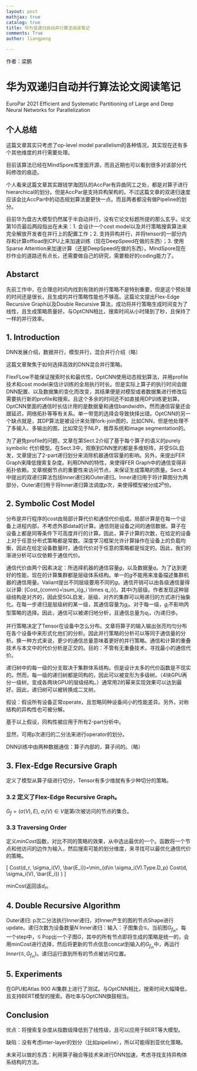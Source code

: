 ```yaml
---
layout: post
mathjax: true
catalog: true
title: 华为双递归自动并行算法阅读笔记
comments: True
author: liangpeng

---
```


作者：梁鹏

#  华为双递归自动并行算法论文阅读笔记

EuroPar 2021 Efficient and Systematic Partitioning of Large and Deep Neural Networks for Parallelization

## 个人总结
这篇文章其实只考虑了op-level model parallelism的各种情况，其实现在还有多个其他维度的并行需要处理。

目前该算法已经在MindSpore库里面开源，而且近期也可以看到很多对该部分代码修改的痕迹。

个人看来这篇文章其实跟钱学海团队的AccPar有异曲同工之处，都是对算子进行hierarchical的划分。但是AccPar是支持异构架构的。不过这篇文章的双递归速度应该会比AccPar中的动态规划算法要更快一点。而且两者都没有做Pipeline的划分。

目前华为盘古大模型仍然属于半自动并行，没有它论文标题所提的那么玄乎。论文第10页最后两段指出在未来：1. 会设计一个cost model以及并行策略搜索算法来完全解放开发者在并行上的配置工作；2. 支持异构并行，并将tensor的一部分内存和计算offload到CPU上来加速训练（现在DeepSpeed在做的东西）；3. 使用Sparse Attention来加速计算（还是DeepSpeed在做的东西）。MindSpore现在抄作业的道路还有点长，还需要做自己的研究，需要极好的coding能力了。

## Abstarct
先前工作中，在合理总时间内找到有效的并行策略不是特别重要，但是这个预处理的时间还是很长，且生成的并行策略性能也不够高。这篇论文提出Flex-Edge Recursive Graph以及Double Recursive 算法，成功将并行策略生成时间变为了线性，且生成策略质量好。与OptCNN相比，搜索时间从小时降到了秒，且保持了一样的并行效率。

## 1. Introduction
DNN发展介绍，数据并行，模型并行，混合并行介绍（略）

这篇文章聚焦于如何选择高效的DNN混合并行策略。

FlexFLow不能保证搜索时长和最优性，OptCNN使用动态规划算法，并用profile技术和cost model来估计训练的全局执行时长。但是实际上算子的执行时间会跟DNN配置、以及数据集的变化而改变，其结果便是对模型或者数据集进行修改后需要执行新的profile和搜索。且这个多余的时间还不如直接用DP训练更划算。OptCNN里面的通信时长估计用的是数据量和通信bandwidth，然而通信容量还会跟延迟，网络拓扑等等有关系。单一带宽的选择会导致抉择出错。OptCNN的另一个缺点就是，其DP算法是被设计来处理fork-join图的，比如CNN，但是他处理不了多输入、多输出的图，比如常见于NLP，推荐系统和image segmentation的。

为了避免profile的问题，文章在第Sect.2介绍了基于每个算子的语义的purely symbolic 代价模型。在Sect.3中，观察到DNN里的都是多维矩阵，并受SGL启发，文章提出了2-part递归划分来消除机器通信容量的影响。另外，来提出FER Graph来降低搜索复杂度。利用DNN的特性，来使得FER Graph中的通信变得非拓扑依赖。文章根据节点的重要性来访问节点，来保证生成策略的质量。Sect.4中提出的双递归算法包括Inner递归和Outer递归。Inner递归用于将计算图分为两部分，Outer递归用于将Inner递归算法调度$p$次，来使得模型被分成$2^p$份。

## 2. Symbolic Cost Model
分布是并行程序的cost由局部计算代价和通信代价组成。局部计算是在每一个设备上进程内部，不考虑外部data的计算。通信则是设备之间的通信数据。算子在设备上都是同等条件下可高度并行的计算。因此，算子计算的次数，在给定的设备上对于任意分布式策略都是常数。深度学习框架允许计算操作在设备上的负载均衡，因此在给定设备数量时，通信代价对于任意的策略都是恒定的。因此，我们的渐进分析可以仅依赖于通信代价。

通信代价由两个因素决定：所选择机器的通信容量$g$，以及数据量$q$。为了达到更好的性能，现在的计算集群都是层级体系结构。单一的$g$不能用来准备描述集群机器的通信用量。Valiant提出不同层级要用不同的$g$。通信开销可以由各级通信量得以计算: \[Cost_{comm}=\sum_i{g_i \times q_i}\]，其中i为层级。作者发现这种层级结构是对齐的，因此受SGL启发，层级、对齐的集群可以用递归的方式进行抽象化。在每一步递归是层级树的某一级，其通信容量为$g_i$。对于每一级，$g_i$不影响丙型策略的选择。因此，通信可以被递归地分析，且通信总量为$q_i$，$i$为递归歩。

并行策略决定了Tensor在设备中怎么分布。文章将算子的输入输出张亮均匀分布在各个设备中来形式化他们的分析。因此并行策略的分析可以等同于通信量的分析。换一种方式来说，更少的通信总量意味着更好的并行策略。通信和计算的重叠技术与本文中的代价分析是正交的。目的：不管有无重叠技术，寻找最小的通信代价。

递归树中的每一级的分支取决于集群体系结构。但是设计太多的代价函数是不现实的。然而，每一级的递归树都是同构的，因此可以被变形为多级树。（4块GPU再分一级树，变成各两块GPU的层级结构。）通常用2的幂来实现效果可以达到最好。因此，递归树可以被转换成二叉树。

假设：假设所有设备正常operate，且忽略同种设备间小的性能差异。另外，对称结构的异构性也可被分解。

基于以上假设，同构性被应用于所有2-part分析中。

显然，可用p次递归的二分法来进行operator的划分。

DNN训练中由两种数据通信：算子内部的，算子间的。（略）

## 3. Flex-Edge Recursive Graph
定义了模型从算子级进行切分，Tensor有多少维就有多少种切分的策略。

### 3.2 定义了Flex-Edge Recursive Graph。
$G_f = (\sigma(V),E),$
$\sigma_i(V) \in V$是第$i$次被访问的节点的集合。 

### 3.3 Traversing Order
定义$minCost$函数，对比不同的策略的效果，从中选出最优的一个。函数将一个节点和他访问的边作为输入，然后搜索可能的划分维度，来寻找可以最优化通信代价的策略。

\[ Cost(d_r, \sigma_i(V), \bar{E_i})=\min_{d\in \sigma_i(V).Type.D_p} Cost(d, \sigma_i(V), \bar{E_i}) ) \]

minCost返回该$d_r$。

## 4. Double Recursive Algorithm
Outer递归: p次二分法执行Inner递归，对Inner产生的图的节点Shape进行update。递归次数为设备数量$N$
Inner递归：输入：子图集合$\mathcal{G}$，当前图$G_{f_{in}}$。每一个step中，$\mathcal{G}$ Pop出一个子图$G$，其中的所有节点即将生成的策略是统一的，会用minCost进行选择，然后将更新的节点信息concat到输入的$G_{f_{in}}$中，再运行$Inner(\mathcal{G}, G_{f_{in}})$。递归运行直到所有的节点被访问位置。

## 5. Experiments
在GPU和Atlas 900 AI集群上进行了测试。与OptCNN相比，搜索时间大幅降低，且支持BERT模型的搜索。吞吐率与OptCNN旗鼓相当。


## Conclusion
优点：将搜索复杂度从指数级降低到了线性级，且可以应用于BERT等大模型。

缺陷：没有考虑inter-layer的划分（比如pipeline），所以可能得到亚优化策略。

未来可以做的东西：利用算子融合等技术来进行DNN加速，考虑寻找支持异构体系结构的方法。

